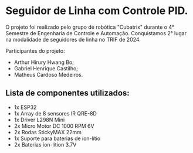 # Seguidor de Linha com Controle PID.

O projeto foi realizado pelo grupo de robótica "Cubatrix" durante o 4° Semestre de Engenharia de Controle e Automação. Conquistamos 2° lugar na modalidade de seguidores de linha
no TRIF de 2024.

Participantes do projeto:

* Arthur Hirury Hwang Bo; 
* Gabriel Henrique Castilho; 
* Matheus Cardoso Medeiros. 

## Lista de componentes utilizados:

* 1x ESP32
* 1x Array de 8 sensores IR QRE-8D
* 1x Driver L298N Mini
* 2x Micro Motor DC 1000 RPM 6V
* 2x Rodas StickyMAX 22mm
* 1x Suporte para baterias de íon-lítio
* 2x Baterias íon-lítion 3.7V

